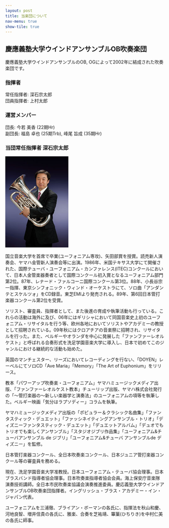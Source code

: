 ```yaml
---
layout: post
title: 当楽団について
nav-menu: true
show-tile: true
---
```


## 慶應義塾大学ウインドアンサンブルOB吹奏楽団

慶應義塾大学ウインドアンサンブルのOB, OGによって2002年に結成された吹奏楽団です。

### 指揮者

常任指揮者: 深石宗太郎  
団員指揮者: 上村太郎

### 運営メンバー

団長: 今若 美香 (22期Hr)  
副団長: 福島 卓也 (25期Trb), 峰尾 旨成 (35期Hr)  

### 当団常任指揮者 深石宗太郎

![](/assets/images/fukaishi.jpg)

国立音楽大学を首席で卒業(ユーフォニアム専攻)、矢田部賞を授賞。読売新人演奏会、ヤマハ金管新人演奏会等に出演。1986年、米国テキサス大学にて開催された、国際テューバ・ユーフォニアム・カンファレンス(ITEC)コンクールにおいて、日本人金管楽器奏者として国際コンクール初入賞となるユーフォニアム部門第2位。87年、レナード・ファルコーニ国際コンクール第3位。88年、小長谷宗一指揮、東京シンフォニック・ウィンド・オーケストラにて、ソロ曲「アンダンテとスケルツォ」をCD録音。東芝EMIより発売される。89年、第6回日本管打楽器コンクール第2位を受賞。

ソリスト、審査員、指揮者として、また後進の育成や執筆活動も行っている。これらの活動は海外に及び、06年にはギリシャにおいて同国音楽史上初のユーフォニアム・リサイタルを行う等、欧州各地においてソリストやアカデミーの教授として招聘されている。09年秋にはクロアチアの音楽祭に招聘され、リサイタルを行った。また、ベルギーやオランダを中心に発展した「ファンファーレオルケスト」と呼ばれる合奏形式を洗足学園音楽大学に導入し、日本で初めてこのジャンルにおける継続的な活動も始めた。

英国のマンチェスター、リーズにおいてレコーディングを行ない、「DOYEN」レーベルにてソロCD「Ave Maria」「Memory」「The Art of Euphonium」をリリース。

教本「パワーアップ吹奏楽・ユーフォニアム」ヤマハミュージックメディア出版、「ファンファーレオルケスト教本」チューリップ出版、ヤマハ株式会社発行の「～管打楽器の～新しい楽器学と演奏法」のユーフォニアムの項等を執筆した。ベルギー映画「気分はラプソディー」コラムを執筆。

ヤマハミュージックメディア出版の「ポピュラー＆クラシック名曲集」「ファンタスティック・デュエット」「ファッシネイティングアンサンブル・トリオ」「ディズニーファンタスティック・デュエット」「デュエットアルバム」「デュオでもトリオでも楽しくアンサンブル」「スタジオジブリ作品集」「ユーフォニアム&チューバアンサンブル de ジブリ」「ユーフォニアム&チューバ アンサンブルde ディズニー」を監修。

日本管打楽器コンクール、全日本吹奏楽コンクール、日本ジュニア管打楽器コンクール等の審査員を務める。

現在、洗足学園音楽大学准教授。日本ユーフォニアム・テューバ協会理事。日本ブラスバンド指導者協会理事。日本吹奏楽指導者協会会員。海上保安庁音楽隊演奏技術講師。全日本市民吹奏楽協議会演奏推進委員。慶応義塾大学ウインドアンサンブルOB吹奏楽団指揮者。イングリッシュ・ブラス・アカデミー・イン・ジャパン代表。

ユーフォニアムを三浦徹、ブライアン・ボーマンの各氏に、指揮法を秋山和慶、河地良智、増井信貴の各氏に、雅楽、合奏を芝祐靖、篳篥(ひちりき)を中村仁美の各氏に師事。 

